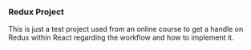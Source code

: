 ### Redux Project

This is just a test project used from an online course to get a handle on Redux within React regarding the workflow and how to implement it.